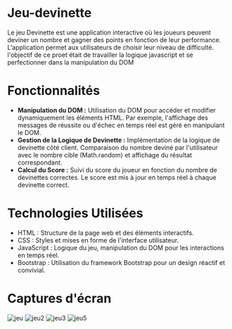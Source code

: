 # Jeu-devinette
Le jeu Devinette est une application interactive où les joueurs peuvent deviner un nombre et gagner des points en fonction de leur performance. L'application permet aux utilisateurs de choisir leur niveau de difficulté. l'objectif de ce proet était de travailler la logique javascript et se perfectionner dans la manipulation du DOM

# Fonctionnalités
- **Manipulation du DOM :** Utilisation du DOM pour accéder et modifier dynamiquement les éléments HTML. Par exemple, l'affichage des messages de réussite ou d'échec en temps réel est géré en manipulant le DOM.
- **Gestion de la Logique de Devinette :** Implémentation de la logique de devinette côté client. Comparaison du nombre deviné par l'utilisateur avec le nombre cible (Math.random) et affichage du résultat correspondant.
- **Calcul du Score :** Suivi du score du joueur en fonction du nombre de devinettes correctes. Le score est mis à jour en temps réel à chaque devinette correct.
  
# Technologies Utilisées
- HTML : Structure de la page web et des éléments interactifs.
- CSS : Styles et mises en forme de l'interface utilisateur.
- JavaScript : Logique du jeu, manipulation du DOM pour les interactions en temps réel.
- Bootstrap : Utilisation du framework Bootstrap pour un design réactif et convivial.

# Captures d'écran
![jeu](https://github.com/mnkhanae/Jeu-devinette/assets/126266227/15cb8317-97d3-4251-ac9b-c1b655c9d2a7)
![jeu2](https://github.com/mnkhanae/Jeu-devinette/assets/126266227/aff805f1-1af2-4889-a743-91f11b9482d3)
![jeu3](https://github.com/mnkhanae/Jeu-devinette/assets/126266227/c7f93674-e946-48d1-9514-d5612dbacf10)
![jeu5](https://github.com/mnkhanae/Jeu-devinette/assets/126266227/9517cf36-3ea4-4154-8266-dccc4d9a1dd5)








